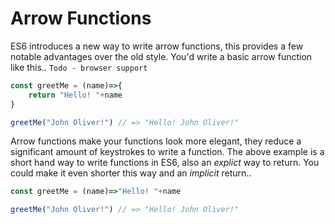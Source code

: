 # Arrow Functions

ES6 introduces a new way to write arrow functions, this provides a few notable advantages over the old style.
You'd write a basic arrow function like this..
`Todo - browser support`

```javascript
const greetMe = (name)=>{
    return "Hello! "+name
}

greetMe("John Oliver!") // => "Hello! John Oliver!"
```
Arrow functions make your functions look more elegant, they reduce a significant amount of keystrokes to write a function.
The above example is a short hand way to write functions in ES6, also an *explict* way to return. You could make it even shorter this way and an *implicit* return..

```javascript
const greetMe = (name)=>"Hello! "+name

greetMe("John Oliver!") // => "Hello! John Oliver!"
```

